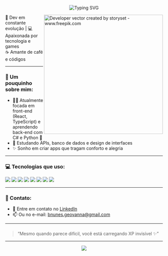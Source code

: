 <p align="center">
  <img src="https://readme-typing-svg.herokuapp.com?font=Fira+Code&size=22&duration=3000&pause=1000&color=FF69B4&center=true&vCenter=true&width=1000&lines=Olá%2C+meu+nome+é+Geovanna!;Hello+World!;Dev+apaixonada+por+tecnologia+💻;React,+TypeScript+e+um+café+do+lado+☕️" alt="Typing SVG" />
</p>


<img align="right" alt="Developer vector created by storyset - www.freepik.com" height="380" src="https://user-images.githubusercontent.com/97471199/230774187-e482399b-492c-4c17-a831-0314bf90526e.png">

<p align="left">
  🌸 Dev em constante evolução | 💻 Apaixonada por tecnologia e games <br>
   ☕ Amante de café e códigos
</p>

---

### 💖 Um pouquinho sobre mim:

- 👩‍💻 Atualmente focada em front-end (React, TypeScript) e aprendendo back-end com C# e Python 🐍  
- 🌱 Estudando APIs, banco de dados e design de interfaces    
- ✨ Sonho em criar apps que tragam conforto e alegria 

---

### 💻 Tecnologias que uso:

<div align="left">
  <img src="https://img.shields.io/badge/HTML5-F28DB2?style=for-the-badge&logo=html5&logoColor=white" />
  <img src="https://img.shields.io/badge/CSS3-FFC0CB?style=for-the-badge&logo=css3&logoColor=white" />
  <img src="https://img.shields.io/badge/JavaScript-FFD700?style=for-the-badge&logo=javascript&logoColor=white" />
  <img src="https://img.shields.io/badge/TypeScript-87CEEB?style=for-the-badge&logo=typescript&logoColor=white" />
  <img src="https://img.shields.io/badge/React-FFB6C1?style=for-the-badge&logo=react&logoColor=white" />
  <img src="https://img.shields.io/badge/Python-BA55D3?style=for-the-badge&logo=python&logoColor=white" />
  <img src="https://img.shields.io/badge/C%23-9370DB?style=for-the-badge&logo=c-sharp&logoColor=white" />
  <img src="https://img.shields.io/badge/Java-F08080?style=for-the-badge&logo=java&logoColor=white" />
</div>

---

### 🌸 Contato:

- 💌 Entre em contato no [LinkedIn](https://www.linkedin.com/in/geovanna-nunzes/)
- 📫 Ou no e-mail: bnunes.geovanna@gmail.com

---

###

> “Mesmo quando parece difícil, você está carregando XP invisível ✨”

---

<p align="center">
  <img src="https://capsule-render.vercel.app/api?type=waving&color=FFB6C1&height=100&section=footer"/>
</p>
